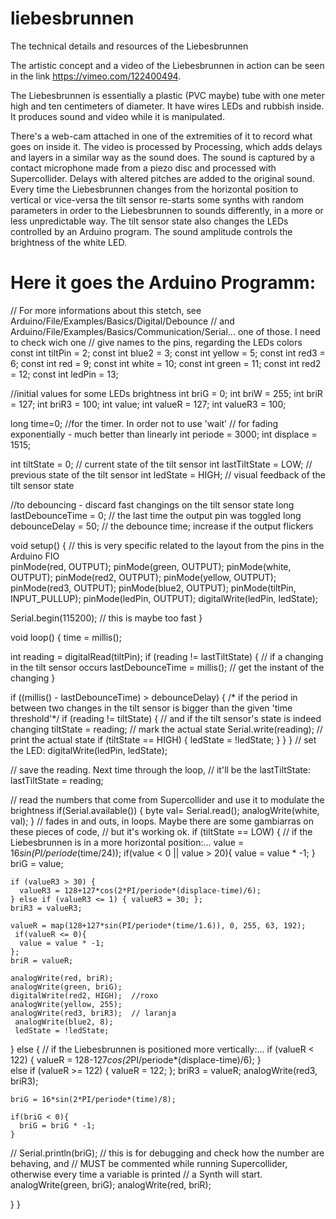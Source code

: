 # liebesbrunnen
The technical details and resources of the Liebesbrunnen

The artistic concept and a video of the Liebesbrunnen in action can be seen in the link https://vimeo.com/122400494.

The Liebesbrunnen is essentially a plastic (PVC maybe) tube with one meter high and ten centimeters of diameter. It have wires LEDs and rubbish inside. It produces sound and video while it is manipulated.

There's a web-cam attached in one of the extremities of it to record what goes on inside it. The video is processed by Processing, which adds delays and layers in a similar way as the sound does.
The sound is captured by a contact microphone made from a piezo disc and processed with Supercollider. Delays with altered pitches are added to the original sound.
Every time the Liebesbrunnen changes from the horizontal position to vertical or vice-versa the tilt sensor re-starts some synths with random parameters in order to the Liebesbrunnen to sounds differently, in a more or less unpredictable way. The tilt sensor state also changes the LEDs controlled by an Arduino program. The sound amplitude controls the brightness of the white LED.

# Here it goes the Arduino Programm:

//  For more informations about this stetch, see Arduino/File/Examples/Basics/Digital/Debounce
//  and Arduino/File/Examples/Basics/Communication/Serial... one of those. I need to check wich one
// give names to the pins, regarding the LEDs colors
const int tiltPin = 2;
const int blue2 = 3;
const int yellow = 5;
const int red3 = 6;
const int red = 9;
const int white = 10;
const int green = 11;
const int red2 = 12;
const int ledPin = 13;

//initial values for some LEDs brightness
int briG = 0;
int briW = 255;
int briR = 127;
int briR3 = 100;
int value;
int valueR = 127;
int valueR3 = 100;
 
long time=0;  //for the timer. In order not to use 'wait'
// for fading exponentially - much better than linearly
int periode = 3000;
int displace = 1515;

int tiltState = 0;  // current state of the tilt sensor
int lastTiltState = LOW;  // previous state of the tilt sensor
int ledState = HIGH;  // visual feedback of the tilt sensor state

//to debouncing - discard fast changings on the tilt sensor state
long lastDebounceTime = 0;  // the last time the output pin was toggled
long debounceDelay = 50;    // the debounce time; increase if the output flickers

void setup() {
// this is very specific related to the layout from the pins in the Arduino FIO  
  pinMode(red, OUTPUT);
  pinMode(green, OUTPUT);
  pinMode(white, OUTPUT);
  pinMode(red2, OUTPUT);
  pinMode(yellow, OUTPUT);
  pinMode(red3, OUTPUT);
  pinMode(blue2, OUTPUT);
  pinMode(tiltPin, INPUT_PULLUP);
  pinMode(ledPin, OUTPUT);
  digitalWrite(ledPin, ledState);
  
  Serial.begin(115200);  // this is maybe too fast
}

void loop() {
  time = millis();
  
  int reading = digitalRead(tiltPin);
    if (reading != lastTiltState) {  // if a changing in the tilt sensor occurs
    lastDebounceTime = millis();  // get the instant of the changing
  }
  
   if ((millis() - lastDebounceTime) > debounceDelay) {  /* if the period in between two
   changes in the tilt sensor is bigger than the given 'time threshold'*/
     if (reading != tiltState) {  // and if the tilt sensor's state is indeed changing
       tiltState = reading;  // mark the actual state
       Serial.write(reading);  // print the actual state
       if (tiltState == HIGH) {
         ledState = !ledState;
       }
    }
  }
    // set the LED:
  digitalWrite(ledPin, ledState);

  // save the reading.  Next time through the loop,
  // it'll be the lastTiltState:
  lastTiltState = reading;
  
  // read the numbers that come from Supercollider and use it to modulate the brightness
    if(Serial.available()) {
    byte val= Serial.read();
    analogWrite(white, val);
  }
  //  fades in and outs, in loops. Maybe there are some gambiarras on these pieces of code, 
  //  but it's working ok.
  if (tiltState == LOW) {  // if the Liebesbrunnen is in a more horizontal position:...
    value = 16*sin(PI/periode*(time/24));
    if(value < 0 || value > 20){
      value = value * -1;
    }
    briG = value;

    if (valueR3 > 30) {
      valueR3 = 128+127*cos(2*PI/periode*(displace-time)/6);
    } else if (valueR3 <= 1) { valueR3 = 30; };
    briR3 = valueR3;
    
    valueR = map(128+127*sin(PI/periode*(time/1.6)), 0, 255, 63, 192);
     if(valueR <= 0){
      value = value * -1;
    };
    briR = valueR;

    analogWrite(red, briR);  
    analogWrite(green, briG);
    digitalWrite(red2, HIGH);  //roxo
    analogWrite(yellow, 255);
    analogWrite(red3, briR3);  // laranja
     analogWrite(blue2, 8);
     ledState = !ledState;
  }
  else {  // if the Liebesbrunnen is positioned more vertically:...
    if (valueR < 122) {
      valueR = 128-127*cos(2*PI/periode*(displace-time)/6);
    }  
    else if (valueR >= 122) {
      valueR = 122;
    };
    briR3 = valueR;
    analogWrite(red3, briR3);
    
    briG = 16*sin(2*PI/periode*(time)/8);
    
    if(briG < 0){
      briG = briG * -1;
    }
  // Serial.println(briG);  // this is for debugging and check how the number are behaving, and
  // MUST be commented while running Supercollider, otherwise every time a variable is printed
  // a Synth will start.
    analogWrite(green, briG);
    analogWrite(red, briR);
    
  }
}


